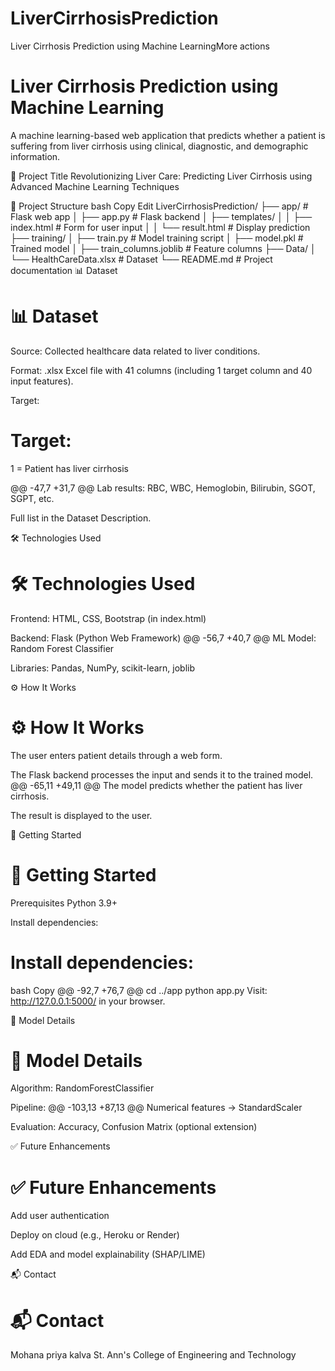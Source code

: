 # LiverCirrhosisPrediction
 Liver Cirrhosis Prediction using Machine LearningMore actions
# Liver Cirrhosis Prediction using Machine Learning
A machine learning-based web application that predicts whether a patient is suffering from liver cirrhosis using clinical, diagnostic, and demographic information.

📌 Project Title
Revolutionizing Liver Care: Predicting Liver Cirrhosis using Advanced Machine Learning Techniques

📁 Project Structure
bash
Copy
Edit
LiverCirrhosisPrediction/
├── app/                  # Flask web app
│   ├── app.py            # Flask backend
│   ├── templates/
│   │   ├── index.html    # Form for user input
│   │   └── result.html   # Display prediction
├── training/
│   ├── train.py          # Model training script
│   ├── model.pkl         # Trained model
│   ├── train_columns.joblib  # Feature columns
├── Data/
│   └── HealthCareData.xlsx  # Dataset
└── README.md             # Project documentation
📊 Dataset

# 📊 Dataset
Source: Collected healthcare data related to liver conditions.

Format: .xlsx Excel file with 41 columns (including 1 target column and 40 input features).

Target:
# Target:

1 = Patient has liver cirrhosis

@@ -47,7 +31,7 @@ Lab results: RBC, WBC, Hemoglobin, Bilirubin, SGOT, SGPT, etc.

Full list in the Dataset Description.

🛠️ Technologies Used
# 🛠️ Technologies Used
Frontend: HTML, CSS, Bootstrap (in index.html)

Backend: Flask (Python Web Framework)
@@ -56,7 +40,7 @@ ML Model: Random Forest Classifier

Libraries: Pandas, NumPy, scikit-learn, joblib

⚙️ How It Works
# ⚙️ How It Works
The user enters patient details through a web form.

The Flask backend processes the input and sends it to the trained model.
@@ -65,11 +49,11 @@ The model predicts whether the patient has liver cirrhosis.

The result is displayed to the user.

🚀 Getting Started
# 🚀 Getting Started
Prerequisites
Python 3.9+

Install dependencies:
# Install dependencies:

bash
Copy
@@ -92,7 +76,7 @@ cd ../app
python app.py
Visit: http://127.0.0.1:5000/ in your browser.

🧠 Model Details
# 🧠 Model Details
Algorithm: RandomForestClassifier

Pipeline:
@@ -103,13 +87,13 @@ Numerical features → StandardScaler

Evaluation: Accuracy, Confusion Matrix (optional extension)

✅ Future Enhancements
# ✅ Future Enhancements
Add user authentication

Deploy on cloud (e.g., Heroku or Render)

Add EDA and model explainability (SHAP/LIME)

📬 Contact
# 📬 Contact
Mohana priya kalva
St. Ann's College of Engineering and Technology
